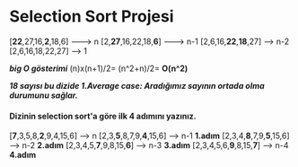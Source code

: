# Selection Sort Projesi

[**22**,27,16,**2**,18,6]  ---> n
[2,**27**,16,22,18,**6**]  ---> n-1
[2,6,16,**22**,**18**,27] --> n-2
[2,6,16,18,22,27] --> 1

***big O gösterimi***
(n)x(n+1)/2= (n^2+n)/2= **O(n^2)**

***18 sayısı bu dizide 1.Average case: Aradığımız sayının ortada olma durumunu sağlar.***


#### Dizinin selection sort'a göre ilk 4 adımını yazınız.

[**7**,3,5,8,**2**,9,4,15,6] --> n 
[2,3,**5**,8,7,9,**4**,15,6] --> n-1    **1.adım**
[2,3,4,**8**,7,9,**5**,15,6] --> n-2    **2.adım**
[2,3,4,5,**7**,9,8,15,**6**] --> n-3    **3.adım**
[2,3,4,5,6,**9**,8,15,**7**] --> n-4    **4.adım**

